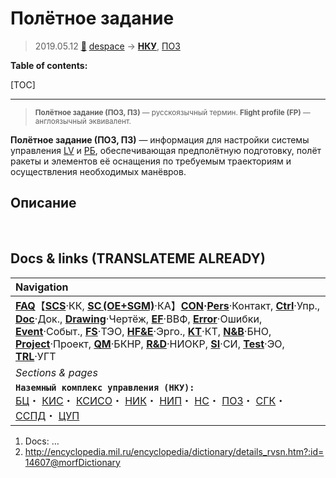 # Полётное задание
> 2019.05.12 [🚀](../index/index.md) [despace](index.md) → **[НКУ](scs.md)**, [ПОЗ](fp.md)

**Table of contents:**

[TOC]

---

> <small>**Полётное задание (ПОЗ, ПЗ)** — русскоязычный термин. **Flight profile (FP)** — англоязычный эквивалент.</small>

**Полётное задание (ПОЗ, ПЗ)** — информация для настройки системы управления [LV](lv.md) и [РБ](lv.md), обеспечивающая предполётную подготовку, полёт ракеты и элементов её оснащения по требуемым траекториям и осуществления необходимых манёвров.



## Описание



<p style="page-break-after:always"> </p>

## Docs & links (TRANSLATEME ALREADY)
|Navigation|
|:-|
|**[FAQ](faq.md)**【**[SCS](scs.md)**·КК, **[SC (OE+SGM)](sc.md)**·КА】**[CON](contact.md)·[Pers](person.md)**·Контакт, **[Ctrl](control.md)**·Упр., **[Doc](doc.md)**·Док., **[Drawing](drawing.md)**·Чертёж, **[EF](ef.md)**·ВВФ, **[Error](error.md)**·Ошибки, **[Event](event.md)**·Событ., **[FS](fs.md)**·ТЭО, **[HF&E](hfe.md)**·Эрго., **[KT](kt.md)**·КТ, **[N&B](nnb.md)**·БНО, **[Project](project.md)**·Проект, **[QM](qm.md)**·БКНР, **[R&D](rnd.md)**·НИОКР, **[SI](si.md)**·СИ, **[Test](test.md)**·ЭО, **[TRL](trl.md)**·УГТ|
|*Sections & pages*|
|**`Наземный комплекс управления (НКУ):`**<br> [БЦ](scs.md)・ [КИС](scs.md)・ [КСИСО](scs.md)・ [НИК](lm_sys.md)・ [НИП](scs.md)・ [НС](scs.md)・ [ПОЗ](fp.md)・ [СГК](cd_segm.md)・ [ССПД](mcntd.md)・ [ЦУП](scs.md)|

   1. Docs: …
   1. <http://encyclopedia.mil.ru/encyclopedia/dictionary/details_rvsn.htm?:id=14607@morfDictionary>

